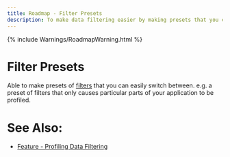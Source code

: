 ```yaml
---
title: Roadmap - Filter Presets
description: To make data filtering easier by making presets that you can toggle.
---
```

{% include Warnings/RoadmapWarning.html %}

# Filter Presets
Able to make presets of [filters](../features/ProfilingDataFiltering.md) that you can easily switch between.
e.g. a preset of filters that only causes particular parts of your application to be profiled. 


# See Also:
- [Feature - Profiling Data Filtering](../features/ProfilingDataFiltering.md)
